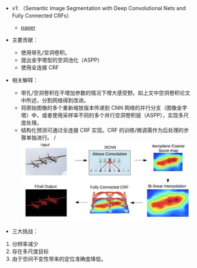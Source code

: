 * v1: （Semantic Image Segmentation with Deep Convolutional Nets and Fully Connected CRFs）
    * [paper](paper/10.101-16-DeepLab-v1-Semantic-Image-Segmentation-with-Deep-Convolutional-Nets-and-Fully-Connected-CRFs.pdf)



* 主要贡献：
    * 使用带孔/空洞卷积。
    * 提出金字塔型的空洞池化（ASPP）
    * 使用全连接 CRF
* 相关解释：
    * 带孔/空洞卷积在不增加参数的情况下增大感受野。如上文中空洞卷积论文中所述，分割网络得到改进。
    * 将原始图像的多个重新缩放版本传递到 CNN 网络的并行分支（图像金字塔）中，或者使用采样率不同的多个并行空洞卷积层（ASPP），实现多尺度处理。
    * 结构化预测可通过全连接 CRF 实现。CRF 的训练/微调需作为后处理的步骤单独进行。 /
    ![](readme/10.110-deeplab_v1.jpeg)
    
* 三大挑战：
1. 分辨率减少
2. 存在多尺度目标
3. 由于空间不变性带来的定位准确度降低。